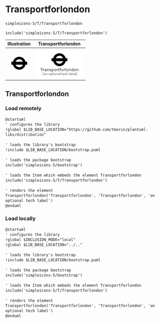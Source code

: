 # Transportforlondon


```text
simpleicons-5/T/Transportforlondon
```

```text
include('simpleicons-5/T/Transportforlondon')
```



| Illustration | Transportforlondon |
| :---: | :---: |
| ![illustration for Illustration](../../simpleicons-5/T/Transportforlondon.png) | ![illustration for Transportforlondon](../../simpleicons-5/T/Transportforlondon.Local.png) |




## Transportforlondon

### Load remotely
```plantuml
@startuml
' configures the library
!global $LIB_BASE_LOCATION="https://github.com/tmorin/plantuml-libs/distribution"

' loads the library's bootstrap
!include $LIB_BASE_LOCATION/bootstrap.puml

' loads the package bootstrap
include('simpleicons-5/bootstrap')

' loads the Item which embeds the element Transportforlondon
include('simpleicons-5/T/Transportforlondon')

' renders the element
Transportforlondon('Transportforlondon', 'Transportforlondon', 'an optional tech label')
@enduml
```

### Load locally
```plantuml
@startuml
' configures the library
!global $INCLUSION_MODE="local"
!global $LIB_BASE_LOCATION="../.."

' loads the library's bootstrap
!include $LIB_BASE_LOCATION/bootstrap.puml

' loads the package bootstrap
include('simpleicons-5/bootstrap')

' loads the Item which embeds the element Transportforlondon
include('simpleicons-5/T/Transportforlondon')

' renders the element
Transportforlondon('Transportforlondon', 'Transportforlondon', 'an optional tech label')
@enduml
```

